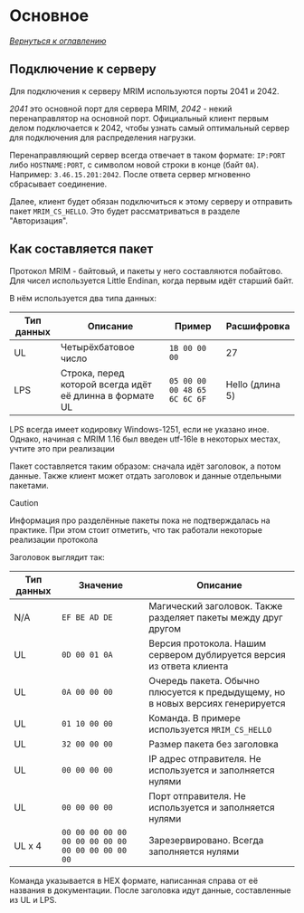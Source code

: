 # Основное

_[Вернуться к оглавлению](readme.md)_

## Подключение к серверу

Для подключения к серверу MRIM используются порты 2041 и 2042. 

*2041* это основной порт для сервера MRIM, *2042* - некий перенаправлятор на основной порт. Официальный клиент первым делом подключается к 2042, чтобы узнать самый оптимальный сервер для подключения для распределения нагрузки.

Перенаправляющий сервер всегда отвечает в таком формате: `IP:PORT` либо `HOSTNAME:PORT`, с символом новой строки в конце (байт `0A`). Например: `3.46.15.201:2042`. После ответа сервер мгновенно сбрасывает соединение.

Далее, клиент будет обязан подключиться к этому серверу и отправить пакет `MRIM_CS_HELLO`. Это будет рассматриваться в разделе "Авторизация".

## Как составляется пакет

Протокол MRIM - байтовый, и пакеты у него составляются побайтово. Для чисел используется Little Endinan, когда первым идёт старший байт.

В нём используется два типа данных:

| Тип данных | Описание | Пример | Расшифровка |
| ---------- | -------- | ------ | ----------- |
| UL         | Четырёхбатовое число | `1B 00 00 00` | 27 |
| LPS        | Строка, перед которой всегда идёт её длинна в формате UL | `05 00 00 00 48 65 6C 6C 6F` | Hello (длина 5) |

LPS всегда имеет кодировку Windows-1251, если не указано иное.
Однако, начиная с MRIM 1.16 был введен utf-16le в некоторых местах, учтите это при реализации

Пакет составляется таким образом: сначала идёт заголовок, а потом данные. Также клиент может отдать заголовок и данные отдельными пакетами.

> [!CAUTION]
> Информация про разделённые пакеты пока не подтверждалась на практике. При этом стоит отметить, что так работали некоторые реализации протокола

Заголовок выглядит так:

| Тип данных | Значение | Описание |
| -------- | ------ | ----------- |
| N/A | `EF BE AD DE` | Магический заголовок. Также разделяет пакеты между друг другом |
| UL | `0D 00 01 0A` | Версия протокола. Нашим сервером дублируется версия из ответа клиента |
| UL | `0A 00 00 00` | Очередь пакета. Обычно плюсуется к предыдущему, но в новых версиях генерируется |
| UL | `01 10 00 00` | Команда. В примере используется `MRIM_CS_HELLO` |
| UL | `32 00 00 00` | Размер пакета без заголовка |
| UL | `00 00 00 00` | IP адрес отправителя. Не используется и заполняется нулями |
| UL | `00 00 00 00` | Порт отправителя. Не используется и заполняется нулями |
| UL x 4 | `00 00 00 00 00 00 00 00 00 00 00 00 00 00 00 00` | Зарезервировано. Всегда заполняется нулями |

Команда указывается в HEX формате, написанная справа от её названия в документации. После заголовка идут данные, составленные из UL и LPS.


